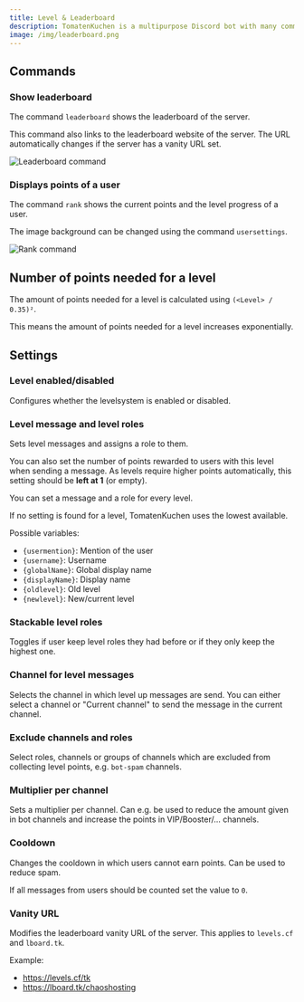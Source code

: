 ```yaml
---
title: Level & Leaderboard
description: TomatenKuchen is a multipurpose Discord bot with many common and innovative features for your server. Explains the leaderboard and the level system of the bot.
image: /img/leaderboard.png
---
```


## Commands

### Show leaderboard

The command `leaderboard` shows the leaderboard of the server.

This command also links to the leaderboard website of the server. The URL automatically changes if the server has a vanity URL set.

![Leaderboard command](/img/leaderboard.png)

### Displays points of a user

The command `rank` shows the current points and the level progress of a user.

The image background can be changed using the command `usersettings`.

![Rank command](/img/rank.png)

## Number of points needed for a level

The amount of points needed for a level is calculated using `(<Level> / 0.35)²`.

This means the amount of points needed for a level increases exponentially.

## Settings

### Level enabled/disabled

Configures whether the levelsystem is enabled or disabled.

### Level message and level roles

Sets level messages and assigns a role to them.

You can also set the number of points rewarded to users with this level when sending a message.
As levels require higher points automatically, this setting should be **left at 1** (or empty).

You can set a message and a role for every level.

If no setting is found for a level, TomatenKuchen uses the lowest available.

Possible variables:
- `{usermention}`: Mention of the user
- `{username}`: Username
- `{globalName}`: Global display name
- `{displayName}`: Display name
- `{oldlevel}`: Old level
- `{newlevel}`: New/current level

### Stackable level roles

Toggles if user keep level roles they had before or if they only keep the highest one.

### Channel for level messages

Selects the channel in which level up messages are send. You can either select a channel or "Current channel" to send the message in the current channel.

### Exclude channels and roles

Select roles, channels or groups of channels which are excluded from collecting level points, e.g. `bot-spam` channels.

### Multiplier per channel

Sets a multiplier per channel. Can e.g. be used to reduce the amount given in bot channels and increase the points in VIP/Booster/... channels.

### Cooldown

Changes the cooldown in which users cannot earn points. Can be used to reduce spam.

If all messages from users should be counted set the value to `0`.

### Vanity URL

Modifies the leaderboard vanity URL of the server.
This applies to `levels.cf` and `lboard.tk`.

Example:
- https://levels.cf/tk
- https://lboard.tk/chaoshosting
